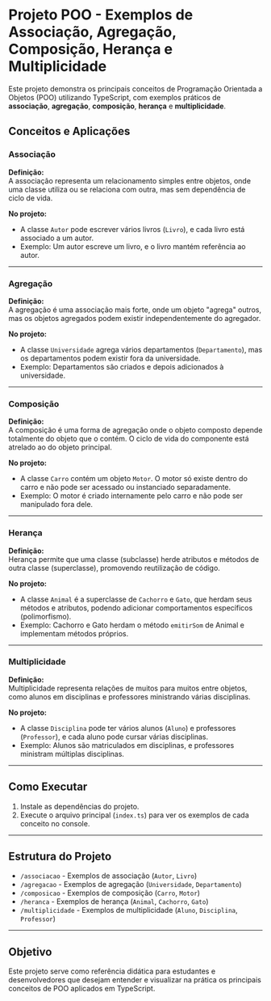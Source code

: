 # Projeto POO - Exemplos de Associação, Agregação, Composição, Herança e Multiplicidade

Este projeto demonstra os principais conceitos de Programação Orientada a Objetos (POO) utilizando TypeScript, com exemplos práticos de **associação**, **agregação**, **composição**, **herança** e **multiplicidade**.

## Conceitos e Aplicações

### Associação

**Definição:**  
A associação representa um relacionamento simples entre objetos, onde uma classe utiliza ou se relaciona com outra, mas sem dependência de ciclo de vida.

**No projeto:**  
- A classe `Autor` pode escrever vários livros (`Livro`), e cada livro está associado a um autor.
- Exemplo: Um autor escreve um livro, e o livro mantém referência ao autor.

---

### Agregação

**Definição:**  
A agregação é uma associação mais forte, onde um objeto "agrega" outros, mas os objetos agregados podem existir independentemente do agregador.

**No projeto:**  
- A classe `Universidade` agrega vários departamentos (`Departamento`), mas os departamentos podem existir fora da universidade.
- Exemplo: Departamentos são criados e depois adicionados à universidade.

---

### Composição

**Definição:**  
A composição é uma forma de agregação onde o objeto composto depende totalmente do objeto que o contém. O ciclo de vida do componente está atrelado ao do objeto principal.

**No projeto:**  
- A classe `Carro` contém um objeto `Motor`. O motor só existe dentro do carro e não pode ser acessado ou instanciado separadamente.
- Exemplo: O motor é criado internamente pelo carro e não pode ser manipulado fora dele.

---

### Herança

**Definição:**  
Herança permite que uma classe (subclasse) herde atributos e métodos de outra classe (superclasse), promovendo reutilização de código.

**No projeto:**  
- A classe `Animal` é a superclasse de `Cachorro` e `Gato`, que herdam seus métodos e atributos, podendo adicionar comportamentos específicos (polimorfismo).
- Exemplo: Cachorro e Gato herdam o método `emitirSom` de Animal e implementam métodos próprios.

---

### Multiplicidade

**Definição:**  
Multiplicidade representa relações de muitos para muitos entre objetos, como alunos em disciplinas e professores ministrando várias disciplinas.

**No projeto:**  
- A classe `Disciplina` pode ter vários alunos (`Aluno`) e professores (`Professor`), e cada aluno pode cursar várias disciplinas.
- Exemplo: Alunos são matriculados em disciplinas, e professores ministram múltiplas disciplinas.

---

## Como Executar

1. Instale as dependências do projeto.
2. Execute o arquivo principal (`index.ts`) para ver os exemplos de cada conceito no console.

---

## Estrutura do Projeto

- `/associacao` - Exemplos de associação (`Autor`, `Livro`)
- `/agregacao` - Exemplos de agregação (`Universidade`, `Departamento`)
- `/composicao` - Exemplos de composição (`Carro`, `Motor`)
- `/heranca` - Exemplos de herança (`Animal`, `Cachorro`, `Gato`)
- `/multiplicidade` - Exemplos de multiplicidade (`Aluno`, `Disciplina`, `Professor`)

---

## Objetivo

Este projeto serve como referência didática para estudantes e desenvolvedores que desejam entender e visualizar na prática os principais conceitos de POO aplicados em TypeScript.